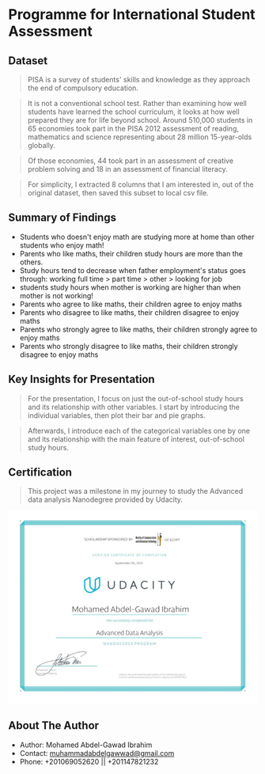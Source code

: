 # Programme for International Student Assessment

## Dataset

> PISA is a survey of students' skills and knowledge as they approach the end of compulsory education. 

> It is not a conventional school test. Rather than examining how well students have learned the school curriculum, it looks at how well prepared they are for life beyond school. Around 510,000 students in 65 economies took part in the PISA 2012 assessment of reading, mathematics and science representing about 28 million 15-year-olds globally. 

> Of those economies, 44 took part in an assessment of creative problem solving and 18 in an assessment of financial literacy. 

> For simplicity, I extracted 8 columns that I am interested in, out of the original dataset, then saved this subset to local csv file.

## Summary of Findings

* Students who doesn't enjoy math are studying more at home than other students who enjoy math!
* Parents who like maths, their children study hours are more than the others.
* Study hours tend to decrease when father employment's status goes through:
working full time > part time > other > looking for job
* students study hours when mother is working are higher than when mother is not working!
* Parents who agree to like maths, their children agree to enjoy maths
* Parents who disagree to like maths, their children disagree to enjoy maths
* Parents who strongly agree to like maths, their children strongly agree to enjoy maths
* Parents who strongly disagree to like maths, their children strongly disagree to enjoy maths

## Key Insights for Presentation

> For the presentation, I focus on just the out-of-school study hours and its relationship with other variables. I start by introducing the individual variables, then plot their bar and pie graphs.

> Afterwards, I introduce each of the categorical variables one by one and its relationship with the main feature of interest, out-of-school study hours.

## Certification

> This project was a milestone in my journey to study the Advanced data analysis Nanodegree provided by Udacity.

[![Advanced Data Analysis Nanodegree by Udacity](Udacity_Nanodegree_Graduation_Certificate.jpg)](https://confirm.udacity.com/5G4S74GJ "Advanced Data Analysis Nanodegree by Udacity")



## About The Author

* Author: Mohamed Abdel-Gawad Ibrahim
* Contact: muhammadabdelgawwad@gmail.com
* Phone: +201069052620 || +201147821232